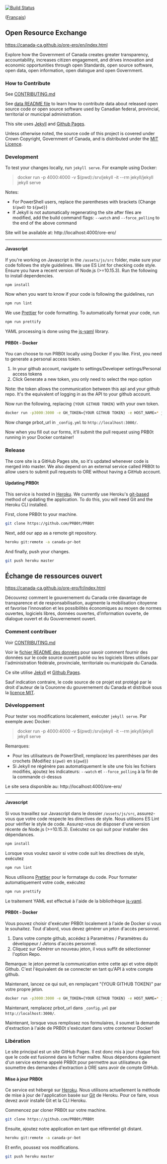 [![Build Status](https://travis-ci.org/canada-ca/ore-ero.svg?branch=master)](https://travis-ci.org/canada-ca/ore-ero)

([Français](#échange-de-ressources-ouvert))

## Open Resource Exchange

https://canada-ca.github.io/ore-ero/en/index.html

Explore how the Government of Canada creates greater transparency, accountability, increases citizen engagement, and drives innovation and economic opportunities through open Standards, open source software, open data, open information, open dialogue and open Government.

### How to Contribute

See [CONTRIBUTING.md](CONTRIBUTING.md)

See [data README file](_data) to learn how to contribute data about released open source code or open source software used by Canadian federal, provincial, territorial or municipal administration.

This site uses [Jekyll](https://jekyllrb.com/) and [Github Pages](https://pages.github.com/).

Unless otherwise noted, the source code of this project is covered under Crown Copyright, Government of Canada, and is distributed under the [MIT Licence](LICENSE.txt).

### Development

To test your changes locally, run `jekyll serve`. For example using Docker:

> docker run -p 4000:4000 -v $(pwd):/srv/jekyll -it --rm jekyll/jekyll jekyll serve

Notes:
- For PowerShell users, replace the parentheses with brackets (Change `$(pwd)` to `${pwd}`)
- If Jekyll is not automatically regenerating the site after files are modified, add the build command flags: `--watch` and `--force_polling` to the end of the above command

Site will be available at: http://localhost:4000/ore-ero/
______________________

#### Javascript

If you're working on Javascript in the `/assets/js/src` folder, make sure your code follows the style guidelines. We use ES Lint for checking code style. Ensure you have a recent version of Node.js (>=10.15.3). Run the following to install dependencies.

``` bash
npm install
```

Now when you want to know if your code is following the guidelines, run
``` bash
npm run lint
```

We use [Prettier](https://www.npmjs.com/package/prettier) for code formatting. To automatically format your code, run
```bash
npm run prettify
```

YAML processing is done using the [js-yaml](https://github.com/nodeca/js-yaml) library.

#### PRB0t - Docker

You can choose to run PRB0t locally using Docker if you like. First, you need to generate a personal access token.

1. In your github account, navigate to settings/Developer settings/Personal access tokens
1. Click Generate a new token, you only need to select the repo option

Note: the token allows the communication between this api and your github repo. It's the equivalent of logging in as the API to your github account.

Now run the following, replacing `{YOUR GITHUB TOKEN}` with your own token.

```bash
docker run -p3000:3000 -e GH_TOKEN={YOUR GITHUB TOKEN} -e HOST_NAME=* jrewerts/prb0t:v1.0.1
```

Now change prbot_url in `_config.yml` to `http://localhost:3000/`.

Now when you fill out our forms, it'll submit the pull request using PRB0t running in your Docker container!

### Release

The core site is a GitHub Pages site, so it's updated whenever code is merged into master. We also depend on an external service called PRB0t to allow users to submit pull requests to ORE without having a GitHub account.

#### Updating PRB0t

This service is hosted in [Heroku](https://dashboard.heroku.com/apps/canada-pr-bot). We currently use Heroku's [git-based](https://devcenter.heroku.com/articles/git) method of updating the application. To do this, you will need Git and the Heroku CLI installed.

First, clone PRB0t to your machine.
``` bash
git clone https://github.com/PRB0t/PRB0t
```

Next, add our app as a remote git repository.
``` bash
heroku git:remote -a canada-pr-bot
```

And finally, push your changes.
``` bash
git push heroku master
```

## Échange de ressources ouvert

https://canada-ca.github.io/ore-ero/fr/index.html

Découvrez comment le gouvernement du Canada crée davantage de transparence et de responsabilisation, augmente la mobilisation citoyenne et favorise l’innovation et les possibilités économiques au moyen de normes ouvertes, logiciels libres, données ouvertes, d’information ouverte, de dialogue ouvert et du Gouvernement ouvert.

### Comment contribuer

Voir [CONTRIBUTING.md](CONTRIBUTING.md)

Voir le [fichier README des données](_data) pour savoir comment fournir des données sur le code source ouvert publié ou les logiciels libres utilisés par l'administration fédérale, provinciale, territoriale ou municipale du Canada.

Ce site utilise [Jekyll](https://jekyllrb.com/) et [Github Pages](https://pages.github.com/).

Sauf indication contraire, le code source de ce projet est protégé par le droit d'auteur de la Couronne du gouvernement du Canada et distribué sous la [licence MIT](LICENSE.txt).

### Développement

Pour tester vos modifications localement, exécuter `jekyll serve`. Par exemple avec Docker:

> docker run -p 4000:4000 -v $(pwd):/srv/jekyll -it --rm jekyll/jekyll jekyll serve

Remarques:
- Pour les utilisateurs de PowerShell, remplacez les parenthèses par des crochets (Modifiez `$(pwd)` en `${pwd}`)
- Si Jekyll ne régénère pas automatiquement le site une fois les fichiers modifiés, ajoutez les indicateurs: `--watch` et `--force_polling` à la fin de la commande ci-dessus

Le site sera disponible au: http://localhost:4000/ore-ero/
______________________

#### Javascript

Si vous travaillez sur Javascript dans le dossier `/assets/js/src`, assurez-vous que votre code respecte les directives de style. Nous utilisons ES Lint pour vérifier le style de code. Assurez-vous de disposer d'une version récente de Node.js (>=10.15.3). Exécutez ce qui suit pour installer des dépendances.

``` bash
npm install
```

Lorsque vous voulez savoir si votre code suit les directives de style, exécutez
``` bash
npm run lint
```

Nous utilisons [Prettier](https://www.npmjs.com/package/prettier) pour le formatage du code. Pour formater automatiquement votre code, exécutez
```bash
npm run prettify
```

Le traitement YAML est effectué à l'aide de la bibliothèque [js-yaml](https://github.com/nodeca/js-yaml).

#### PRB0t - Docker

Vous pouvez choisir d'exécuter PRB0t localement à l'aide de Docker si vous le souhaitez. Tout d'abord, vous devez générer un jeton d'accès personnel.

1. Dans votre compte github, accédez à Paramètres / Paramètres du développeur / Jetons d'accès personnel.
1. Cliquez sur Générer un nouveau jeton, il vous suffit de sélectionner l'option Repo.

Remarque: le jeton permet la communication entre cette api et votre dépôt Github. C'est l'équivalent de se connecter en tant qu'API à votre compte github.

Maintenant, lancez ce qui suit, en remplaçant "{YOUR GITHUB TOKEN}" par votre propre jeton.

```bash
docker run -p3000:3000 -e GH_TOKEN={YOUR GITHUB TOKEN} -e HOST_NAME=* jrewerts/prb0t:v1.0.1
```

Maintenant, remplacez prbot_url dans `_config.yml` par `http://localhost:3000/`.

Maintenant, lorsque vous remplissez nos formulaires, il soumet la demande d'extraction à l'aide de PRB0t s'exécutant dans votre conteneur Docker!

### Libération

Le site principal est un site GitHub Pages. Il est donc mis à jour chaque fois que le code est fusionné dans le fichier maître. Nous dépendons également d'un service externe appelé PRB0t pour permettre aux utilisateurs de soumettre des demandes d'extraction à ORE sans avoir de compte GitHub.

#### Mise à jour PRB0t

Ce service est hébergé sur [Heroku](https://dashboard.heroku.com/apps/canada-pr-bot). Nous utilisons actuellement la méthode de mise à jour de l'application basée sur [Git](https://devcenter.heroku.com/articles/git) de Heroku. Pour ce faire, vous devez avoir installé Git et la CLI Heroku.

Commencez par cloner PRB0t sur votre machine.
``` bash
git clone https://github.com/PRB0t/PRB0t
```

Ensuite, ajoutez notre application en tant que référentiel git distant.
``` bash
heroku git:remote -a canada-pr-bot
```

Et enfin, poussez vos modifications.
``` bash
git push heroku master
```
